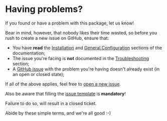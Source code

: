 # Having problems?
If you found or have a problem with this package, let us know!

Bear in mind, however, that nobody likes their time wasted, so before you rush to create a new issue on GitHub, ensure that:
- You have **read** the [Installation](installation) and [General Configuration](general-configuration) sections of the documentation;
- The issue you're facing is **not** documented in the [Troubleshooting](troubleshooting) section;
- A [GitHub issue](https://github.com/owen-it/laravel-auditing/issues) with the problem you're having doesn't already exist (in an open or closed state);

If all of the above applies, feel free to [open a new issue](https://github.com/owen-it/laravel-auditing/issues/new).

Also be aware that filling the [issue template](https://github.com/owen-it/laravel-auditing/blob/master/.github/ISSUE_TEMPLATE) is **mandatory**!

Failure to do so, will result in a closed ticket.

Abide by these simple terms, and we're all good :-)
